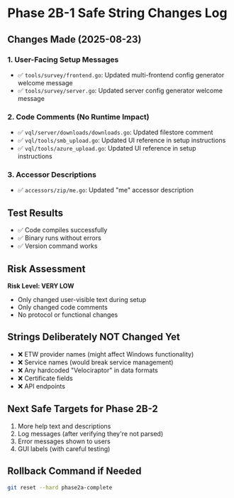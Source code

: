 # Phase 2B-1 Safe String Changes Log

## Changes Made (2025-08-23)

### 1. User-Facing Setup Messages
- ✅ `tools/survey/frontend.go`: Updated multi-frontend config generator welcome message
- ✅ `tools/survey/server.go`: Updated server config generator welcome message

### 2. Code Comments (No Runtime Impact)
- ✅ `vql/server/downloads/downloads.go`: Updated filestore comment
- ✅ `vql/tools/smb_upload.go`: Updated UI reference in setup instructions
- ✅ `vql/tools/azure_upload.go`: Updated UI reference in setup instructions

### 3. Accessor Descriptions
- ✅ `accessors/zip/me.go`: Updated "me" accessor description

## Test Results
- ✅ Code compiles successfully
- ✅ Binary runs without errors
- ✅ Version command works

## Risk Assessment
**Risk Level: VERY LOW**
- Only changed user-visible text during setup
- Only changed code comments
- No protocol or functional changes

## Strings Deliberately NOT Changed Yet
- ❌ ETW provider names (might affect Windows functionality)
- ❌ Service names (would break service management)
- ❌ Any hardcoded "Velociraptor" in data formats
- ❌ Certificate fields
- ❌ API endpoints

## Next Safe Targets for Phase 2B-2
1. More help text and descriptions
2. Log messages (after verifying they're not parsed)
3. Error messages shown to users
4. GUI labels (with careful testing)

## Rollback Command if Needed
```bash
git reset --hard phase2a-complete
```